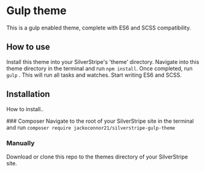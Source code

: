# Gulp theme
This is a gulp enabled theme, complete with ES6 and SCSS compatibility.

## How to use
Install this theme into your SilverStripe's 'theme' directory.
Navigate into this theme directory in the terminal and run `npm install`.
Once completed, run `gulp` . This will run all tasks and watches.
Start writing ES6 and SCSS.

## Installation
How to install..

### Composer
Navigate to the root of your SilverStripe site in the terminal and run `composer require jackoconnor21/silverstripe-gulp-theme`

### Manually
Download or clone this repo to the themes directory of your SilverStripe site.
